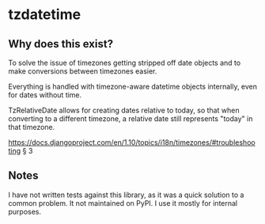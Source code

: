 # tzdatetime

## Why does this exist?

To solve the issue of timezones getting stripped off date objects and to make
conversions between timezones easier.

Everything is handled with timezone-aware datetime objects internally,
even for dates without time.

TzRelativeDate allows for creating dates relative to today, so that when converting
to a different timezone, a relative date still represents "today" in that timezone.

https://docs.djangoproject.com/en/1.10/topics/i18n/timezones/#troubleshooting § 3

## Notes

I have not written tests against this library, as it was a quick solution
to a common problem. It not maintained on PyPI. I use it mostly for
internal purposes.
